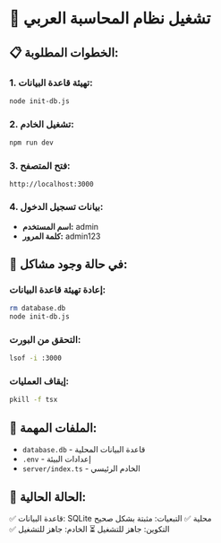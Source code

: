 # 🚀 تشغيل نظام المحاسبة العربي

## 📋 الخطوات المطلوبة:

### 1. تهيئة قاعدة البيانات:
```bash
node init-db.js
```

### 2. تشغيل الخادم:
```bash
npm run dev
```

### 3. فتح المتصفح:
```
http://localhost:3000
```

### 4. بيانات تسجيل الدخول:
- **اسم المستخدم:** admin
- **كلمة المرور:** admin123

## 🔧 في حالة وجود مشاكل:

### إعادة تهيئة قاعدة البيانات:
```bash
rm database.db
node init-db.js
```

### التحقق من البورت:
```bash
lsof -i :3000
```

### إيقاف العمليات:
```bash
pkill -f tsx
```

## 📁 الملفات المهمة:
- `database.db` - قاعدة البيانات المحلية
- `.env` - إعدادات البيئة
- `server/index.ts` - الخادم الرئيسي

## 🎯 الحالة الحالية:
✅ قاعدة البيانات: SQLite محلية
✅ التبعيات: مثبتة بشكل صحيح  
✅ التكوين: جاهز للتشغيل
⏳ الخادم: جاهز للتشغيل

